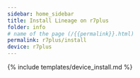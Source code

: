 ```yaml
---
sidebar: home_sidebar
title: Install Lineage on r7plus
folder: info
# name of the page (/{{permalink}}.html)
permalink: r7plus/install
device: r7plus
---
```

{% include templates/device_install.md %}
